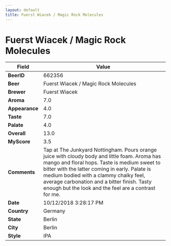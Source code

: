 ```yaml
---
layout: default
title: Fuerst Wiacek / Magic Rock Molecules
---
```


# Fuerst Wiacek / Magic Rock Molecules

| Field         | Value     |
|---------------|-----------|
| **BeerID** | 662356 |
| **Beer** | Fuerst Wiacek / Magic Rock Molecules |
| **Brewer** | Fuerst Wiacek |
| **Aroma** | 7.0 |
| **Appearance** | 4.0 |
| **Taste** | 7.0 |
| **Palate** | 4.0 |
| **Overall** | 13.0 |
| **MyScore** | 3.5 |
| **Comments** | Tap at The Junkyard Nottingham. Pours orange juice with cloudy body and little foam. Aroma has mango and floral hops. Taste is medium sweet to bitter with the latter coming in early. Palate is medium bodied with a clammy chalky feel, average carbonation and a bitter finish. Tasty enough but the look and the feel are a contrast for me. |
| **Date** | 10/12/2018 3:28:17 PM |
| **Country** | Germany |
| **State** | Berlin |
| **City** | Berlin |
| **Style** | IPA |
